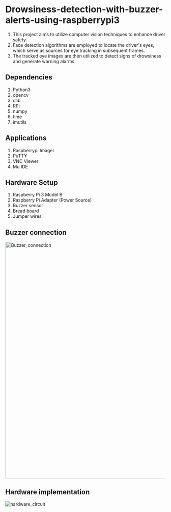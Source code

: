 # Drowsiness-detection-with-buzzer-alerts-using-raspberrypi3
1. This project aims to utilize computer vision techniques to enhance driver safety.
2. Face detection algorithms are employed to locate the driver's eyes, which serve as sources for eye tracking in subsequent frames.
3. The tracked eye images are then utilized to detect signs of drowsiness and generate warning alarms. 

## Dependencies
1. Python3
2. opencv
3. dlib
4. RPi
5. numpy
6. time
7. imutils

## Applications
1. Raspberrypi Imager
2. PuTTY
3. VNC Viewer
4. Mu IDE

## Hardware Setup
1. Raspberry Pi 3 Model B
2. Raspberry Pi Adapter (Power Source)
3. Buzzer sensor
4. Bread board
5. Jumper wires

## Buzzer connection

<img width="744" alt="Buzzer_connection" src="https://github.com/SaiSatwikReddy07/drowsiness-detection-with-buzzer-alerts-using-raspberrypi3/assets/109800395/44040528-99de-4987-b81f-b0616ad8d43e">

## Hardware implementation
![hardware_circuit](https://github.com/SaiSatwikReddy07/drowsiness-detection-with-buzzer-alerts-using-raspberrypi3/assets/109800395/4cd2b513-5594-4ee2-a3ab-14c7eb3a4416)
